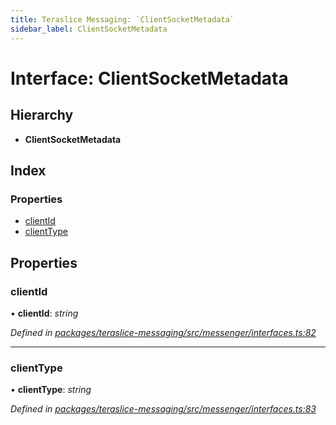 ```yaml
---
title: Teraslice Messaging: `ClientSocketMetadata`
sidebar_label: ClientSocketMetadata
---
```


# Interface: ClientSocketMetadata

## Hierarchy

* **ClientSocketMetadata**

## Index

### Properties

* [clientId](clientsocketmetadata.md#clientid)
* [clientType](clientsocketmetadata.md#clienttype)

## Properties

###  clientId

• **clientId**: *string*

*Defined in [packages/teraslice-messaging/src/messenger/interfaces.ts:82](https://github.com/terascope/teraslice/blob/78714a985/packages/teraslice-messaging/src/messenger/interfaces.ts#L82)*

___

###  clientType

• **clientType**: *string*

*Defined in [packages/teraslice-messaging/src/messenger/interfaces.ts:83](https://github.com/terascope/teraslice/blob/78714a985/packages/teraslice-messaging/src/messenger/interfaces.ts#L83)*

